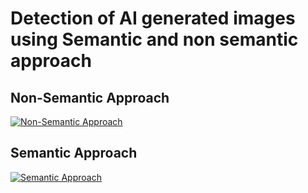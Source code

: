 # Detection of AI generated images using Semantic and non semantic approach

## Non-Semantic Approach
[![Non-Semantic Approach](https://img.shields.io/badge/Non--Semantic-Approach-lightgrey?style=for-the-badge)](https://github.com/hridayK/Detection-of-AI-generated-images)


## Semantic Approach
[![Semantic Approach](https://img.shields.io/badge/Semantic-Approach-blueviolet?style=for-the-badge)](https://github.com/VirenKeswani/AI-image-detection)